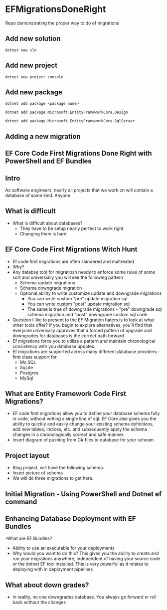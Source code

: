 # EFMigrationsDoneRight
Repo demonstrating the proper way to do ef migrations

## Add new solution

```shell
dotnet new sln
```

## Add new project

```shell
dotnet new project console
```

## Add new package
```shell
dotnet add package <package name>
```

```shell
dotnet add package Microsoft.EntityFrameworkCore.Design
```

```shell
dotnet add package Microsoft.EntityFrameworkCore.SqlServer
```


## Adding a new migration


## EF Core Code First Migrations Done Right with PowerShell and EF Bundles

## Intro
As software engineers, nearly all projects that we work on will contain a database of some kind. Anyone 

## What is difficult
- What is difficult about databases?
    - They have to be setup nearly perfect to work right
    - Changing them is hard

## EF Core Code First Migrations Witch Hunt
- Ef code first migrations are often slandered and maltreated
- Why?
- Any databse tool for migratiosn needs to enforce some rules of some sort and universially you will see the following pattern
    - Schema update migrations
    - Schema downgrade migration
    - Optional ability to write customize update and downgrade migrations
        - You can write custom "pre" update migration sql
        - You can write custom "post" update migration sql
        - The same is true of downgrade migrations - "pre" downgrade sql schema migration and "post" downgrade custom sql code.
- Question I like to present to the EF Migration haters is to look at what other tools offer? If you begin to explore alternatives, you'll find that everyone unverisally approves that a forced pattern of upgrade and downgrades for databases is the correct path forward
- Ef migrations force you to utilize a pattern and maintain chronological consistency with you database updates.
- Ef migrations are supported across many different database providers - first class support for
    - Ms SQL
    - SqLite
    - Postgres
    - MySql


## What are Entity Framework Code First Migrations?
- EF code first migrations allow you to define your database schema fully in code, without writing a single line of sql. EF Core also gives you the ability to quickly and easily change your existing schema definitions, add new tables, indices, etc. and subsequently apply the schema changes in a chronologically correct and safe manner.
- Insert diagram of pushing from C# files to database for your scheam

## Project layout
- Blog project, will have the following schema.
- Insert picture of schema
- We will do three migrations to get here.


## Initial Migration - Using PowerShell and Dotnet ef command


## Enhancing Database Deployment with EF Bundles

-What are EF Bundles?
- Ability to use an executable for your deployments
- Why would you want to do this? This gives you the ability to create and run your migrations anywhere, independent of having your source code or the dotnet EF tool installed. This is very powerful as it relates to deploying with in deployment pipelines





## What about down grades?
- In reality, no one downgrades database. You always go forward or roll back without the changes